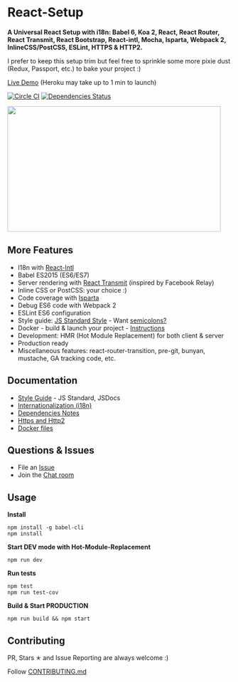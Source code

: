 # React-Setup
**A Universal React Setup with i18n: Babel 6, Koa 2, React, React Router, React Transmit, React Bootstrap, React-intl, Mocha, Isparta, Webpack 2, InlineCSS/PostCSS, ESLint, HTTPS & HTTP2.**

I prefer to keep this setup trim but feel free to sprinkle some more pixie dust (Redux, Passport, etc.) to bake your project :)

[Live Demo](https://desolate-journey-31601.herokuapp.com/) (Heroku may take up to 1 min to launch)

[![Circle CI](https://circleci.com/gh/ngduc/react-setup.svg?style=svg)](https://circleci.com/gh/ngduc/react-setup) [![Dependencies Status](https://david-dm.org/ngduc/react-setup.svg)](https://david-dm.org/ngduc/react-setup)

<img src="https://github.com/ngduc/react-setup/blob/master/docs/assets/demo.gif" width="480" height="282" >

## More Features
* I18n with [React-Intl](https://github.com/yahoo/react-intl)
* Babel ES2015 (ES6/ES7)
* Server rendering with [React Transmit](https://github.com/RickWong/react-transmit) (inspired by Facebook Relay)
* Inline CSS or PostCSS: your choice :)
* Code coverage with [Isparta](https://github.com/douglasduteil/isparta)
* Debug ES6 code with Webpack 2
* ESLint ES6 configuration
* Style guide: [JS Standard Style](docs/style-guide.md) - Want [semicolons?](docs/style-guide.md)
* Docker - build & launch your project - [Instructions](docs/docker.md)
* Development: HMR (Hot Module Replacement) for both client & server
* Production ready
* Miscellaneous features: react-router-transition, pre-git, bunyan, mustache, GA tracking code, etc.

## Documentation

* [Style Guide](docs/style-guide.md) - JS Standard, JSDocs
* [Internationalization (i18n)](docs/i18n.md)
* [Dependencies Notes](docs/dependencies.md)
* [Https and Http2](docs/https-http2.md)
* [Docker files](docs/docker.md)

## Questions & Issues

* File an [Issue](https://github.com/ngduc/react-setup/issues)
* Join the [Chat room](https://gitter.im/ngduc/react-setup?utm_source=badge&utm_medium=badge&utm_campaign=pr-badge&utm_content=badge)

## Usage

**Install**
```
npm install -g babel-cli
npm install
```

**Start DEV mode with Hot-Module-Replacement**
```
npm run dev
```

**Run tests**
```
npm test
npm run test-cov
```

**Build & Start PRODUCTION**
```
npm run build && npm start
```

## Contributing

PR, Stars ✭ and Issue Reporting are always welcome :)

Follow [CONTRIBUTING.md](CONTRIBUTING.md)
